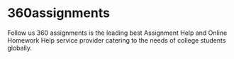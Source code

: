# 360assignments
Follow us 360 assignments is the leading best Assignment Help and Online Homework Help service provider catering to the needs of college students globally.
